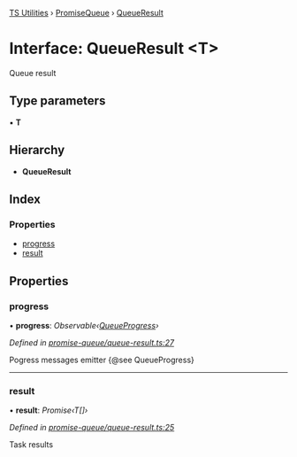 [TS Utilities](../README.md) › [PromiseQueue](../modules/promisequeue.md) › [QueueResult](promisequeue.queueresult.md)

# Interface: QueueResult <**T**>


Queue result

## Type parameters

▪ **T**

## Hierarchy

* **QueueResult**

## Index

### Properties

* [progress](promisequeue.queueresult.md#progress)
* [result](promisequeue.queueresult.md#result)

## Properties

###  progress

• **progress**: *Observable‹[QueueProgress](promisequeue.queueprogress.md)›*

*Defined in [promise-queue/queue-result.ts:27](https://github.com/Juraji/ts-utilities/blob/master/src/lib/promise-queue/queue-result.ts#L27)*

Pogress messages emitter {@see QueueProgress}

___

###  result

• **result**: *Promise‹T[]›*

*Defined in [promise-queue/queue-result.ts:25](https://github.com/Juraji/ts-utilities/blob/master/src/lib/promise-queue/queue-result.ts#L25)*

Task results